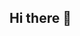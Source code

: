 ## Hi there 👋

<!--
**seonyul09/seonyul09** is a ✨ _special_ ✨ repository because its `README.md` (this file) appears on your GitHub profile.

Here are some ideas to get you started:

- 🔭 I’m currently working on high school.
- 🌱 I’m currently learning github.
- 👯 I’m looking to collaborate on math.
- 🤔 I’m looking for help with friend.
- 💬 Ask me about anything.
- 📫 How to reach me: 대구과학고등학교 1학년 1반 박선율.
- 😄 Pronouns: ...
- ⚡ Fun fact: ...
-->
